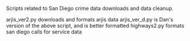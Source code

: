 Scripts related to San Diego crime data downloads and data cleanup.

arjis_ver2.py downloads and formats arjis data 
arjis_ver_d.py is Dan's version of the above script, and is better formatted
highways2.py formats san diego calls for service data
